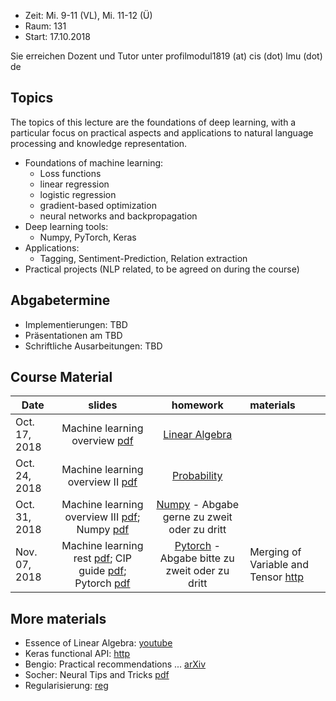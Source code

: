 - Zeit: Mi. 9-11 (VL), Mi. 11-12 (Ü)
- Raum: 131
- Start: 17.10.2018

Sie erreichen Dozent und Tutor unter  profilmodul1819 (at) cis (dot) lmu (dot) de

## Topics

The topics of this lecture are the foundations of deep learning, with a particular focus on practical aspects and applications to natural language processing and knowledge representation.

- Foundations of machine learning:
  - Loss functions
  - linear regression
  - logistic regression
  - gradient-based optimization
  - neural networks and backpropagation
- Deep learning tools:
  - Numpy, PyTorch, Keras
- Applications:
  - Tagging, Sentiment-Prediction, Relation extraction
- Practical projects (NLP related, to be agreed on during the course)


## Abgabetermine
- Implementierungen: TBD
- Präsentationen am TBD
- Schriftliche Ausarbeitungen: TBD

## Course Material

| Date | slides | homework | materials |
|-----------------------------|:--------------------------------:|:------:|:-------------------------------------------------------------------|
| Oct. 17, 2018 | Machine learning overview [pdf](ml_basics_I.pdf)| [Linear Algebra](ex01_linalg.pdf) | |
| Oct. 24, 2018 | Machine learning overview II [pdf](ml_basics_II_short.pdf)| [Probability](ex02_probability.pdf) | |
| Oct. 31, 2018 | Machine learning overview III [pdf](ml_basics_III.pdf); Numpy [pdf](numpy_intro.pdf) | [Numpy](numpy.ipynb) - Abgabe gerne zu zweit oder zu dritt |  |
| Nov. 07, 2018 | Machine learning rest [pdf](ml_basics_rest.pdf); CIP guide [pdf](guide_cip.pdf); Pytorch [pdf](pytorch_intro.pdf) | [Pytorch](pytorch_intro.ipynb) - Abgabe bitte zu zweit oder zu dritt | Merging of Variable and Tensor [http](https://pytorch.org/blog/pytorch-0_4_0-migration-guide/)  |

## More materials
- Essence of Linear Algebra: [youtube](https://www.youtube.com/playlist?list=PLZHQObOWTQDPD3MizzM2xVFitgF8hE_ab)
- Keras functional API: [http](https://keras.io/getting-started/functional-api-guide/)
- Bengio: Practical recommendations ... [arXiv](https://arxiv.org/abs/1206.5533)
- Socher: Neural Tips and Tricks [pdf](http://cs224d.stanford.edu/lectures/CS224d-Lecture6.pdf)
- Regularisierung: [reg](reg.md)
